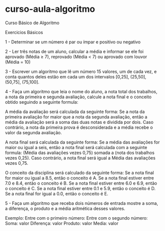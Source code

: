 # curso-aula-algoritmo
Curso Básico de Algoritmo

Exercicios Básicos

  1 - Determinar se um número é par ou ímpar e positivo ou negativo

  2 - Ler três notas de um aluno, calcular a média e informar se ele foi aprovado (Média ≥ 7), reprovado (Média < 7) ou aprovado com louvor (Média = 10)

  3 - Escrever um algoritmo que lê um número 15 valores, um de cada vez, e conta quantos deles estão em cada um dos intervalos [0,25], (25,50], (50,75], (75,100].

  4 - Faça um algoritmo que leia o nome do aluno, a nota total dos trabalhos, a nota da primeira e segunda avaliação, calcule a nota final e o conceito obtido seguindo a seguinte formula:

A média da avaliação será calculada da seguinte forma:
Se a nota da primeira avaliação for maior que a nota da segunda avaliação, então a média da avaliação será a soma das duas notas e dividida por dois.
Caso contrário, a nota da primeira prova é desconsiderada e a média recebe o valor da segunda avaliação.

A nota final será calculada da seguinte forma:
Se a média das avaliações for maior ou igual a seis, então a nota final será calculada com a seguinte formula: (Média das avaliações vezes 0,75) somada a (nota dos trabalhos vezes 0,25).
Caso contrário, a nota final será igual a Média das avaliações vezes 0,75.

O conceito da disciplina será calculado da seguinte forma:
Se a nota final for maior ou igual a 8.5, então o conceito é A.
Se a nota final estiver entre 7.0 e 8.4, então o conceito é B.
Se a nota final estiver entre 6.0 e 6.9, então o conceito é C.
Se a nota final estiver entre 0.1 e 5.9, então o conceito é D.
Se a nota final for igual a 0.0, então o conceito é E.

  5 - Faça um algoritmo que receba dois números de
entrada mostre a soma, a diferença, o produto e a média aritmética
desses valores. 

Exemplo:
Entre com o primeiro número:
Entre com o segundo número:
Soma: valor
Diferença: valor
Produto: valor
Media: valor


